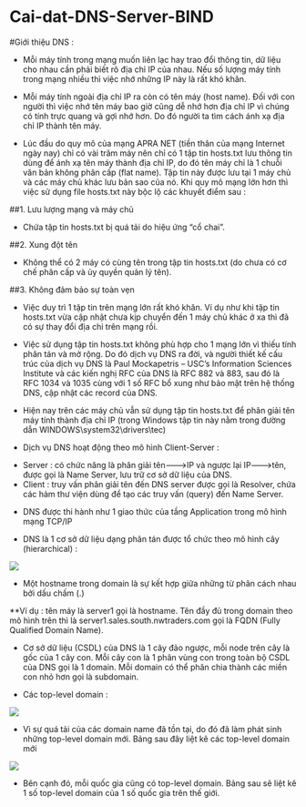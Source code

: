 # Cai-dat-DNS-Server-BIND




#Giới thiệu DNS :

- Mỗi máy tính trong mạng muốn liên lạc hay trao đổi thông tin, dữ liệu cho nhau cần phải biết rõ địa chỉ IP của nhau. Nếu số lượng máy tính trong mạng nhiều thì việc nhớ những IP này là rất khó khăn.

- Mỗi máy tính ngoài địa chỉ IP ra còn có tên máy (host name). Đối với con người thì việc nhớ tên máy bao giờ cũng dễ nhớ hơn địa chỉ IP vì chúng có tính trực quang và gợi nhớ hơn. Do đó người ta tìm cách ánh xạ địa chỉ IP thành tên máy.

- Lúc đầu do quy mô của mạng APRA NET (tiền thân của mạng Internet ngày nay) chỉ có vài trăm máy nên chỉ có 1 tập tin hosts.txt lưu thông tin dùng để ánh xạ tên máy thành địa chỉ IP, do đó tên máy chỉ là 1 chuỗi văn bản không phân cấp (flat name). Tập tin này được lưu tại 1 máy chủ và các máy chủ khác lưu bản sao của nó. Khi quy mô mạng lớn hơn thì việc sử dụng file hosts.txt này bộc lộ các khuyết điểm sau :

##1. Lưu lượng mạng và máy chủ

- Chứa tập tin hosts.txt bị quá tải do hiệu ứng “cổ chai”.

##2. Xung đột tên 

- Không thể có 2 máy có cùng tên trong tập tin hosts.txt (do chưa có cơ chế phân cấp và ủy quyền quản lý tên).

##3. Không đảm bảo sự toàn vẹn 

- Việc duy trì 1 tập tin trên mạng lớn rất khó khăn. Ví dụ như khi tập tin hosts.txt vừa cập nhật chưa kịp chuyển đến 1 máy chủ khác ở xa thì đã có sự thay đổi địa chỉ trên mạng rồi.

- Việc sử dụng tập tin hosts.txt không phù hợp cho 1 mạng lớn vì thiếu tính phân tán và mở rộng. Do đó dịch vụ DNS ra đời, và người thiết kế cấu trúc của dịch vụ DNS là Paul Mockapetris – USC’s Information Sciences Institute và các kiến nghị RFC của DNS là RFC 882 và 883, sau đó là RFC 1034 và 1035 cùng với 1 số RFC bổ xung như bảo mật trên hệ thống DNS, cập nhật các record của DNS.

- Hiện nay trên các máy chủ vẫn sử dụng tập tin hosts.txt để phân giải tên máy tính thành địa chỉ IP (trong Windows tập tin này nằm trong đường dẫn WINDOWS\system32\drivers\tec)

- Dịch vụ DNS hoạt động theo mô hình Client-Server :
<ul>
<li>Server : có chức năng là phân giải tên--->IP và ngược lại IP--->tên, được gọi là Name Server, lưu trữ cơ sở dữ liệu của DNS.</li>
<li>Client : truy vấn phân giải tên đến DNS server được gọi là Resolver, chứa các hàm thư viện dùng để tạo các truy vấn (query) đến Name Server.</li>
</ul>

- DNS được thi hành như 1 giao thức của tầng Application trong mô hình mạng TCP/IP

- DNS là 1 cơ sở dữ liệu dạng phân tán được tổ chức theo mô hình cây (hierarchical) :

<img src="http://i.imgur.com/dQxLlM3.png">

- Một hostname trong domain là sự kết hợp giữa những từ phân cách nhau bởi dấu chấm (.)

**Ví dụ : tên máy là server1 gọi là hostname. Tên đầy đủ trong domain theo mô hình trên thì là server1.sales.south.nwtraders.com gọi là FQDN (Fully Qualified Domain Name).

- Cơ sở dữ liệu (CSDL) của DNS là 1 cây đảo ngược, mỗi node trên cây là gốc của 1 cây con. Mỗi cây con là 1 phân vùng con trong toàn bộ CSDL của DNS gọi là 1 domain. Mỗi domain có thể phân chia thành các miền con nhỏ hơn gọi là subdomain.

- Các top-level domain :

<img src="http://vnbeggar.info/vip/sangnt/Pictures/table%20DNS%20top%20level%20domain.png">


- Vì sự quá tải của các domain name đã tồn tại, do đó đã làm phát sinh những top-level domain mới. Bảng sau đây liệt kê các top-level domain mới

<img src="http://vnbeggar.info/vip/sangnt/Pictures/table%20DNS%20top%20level%20domain%202.png">

- Bên cạnh đó, mỗi quốc gia cũng có top-level domain. Bảng sau sẽ liệt kê 1 số top-level domain của 1 số quốc gia trên thế giới.
